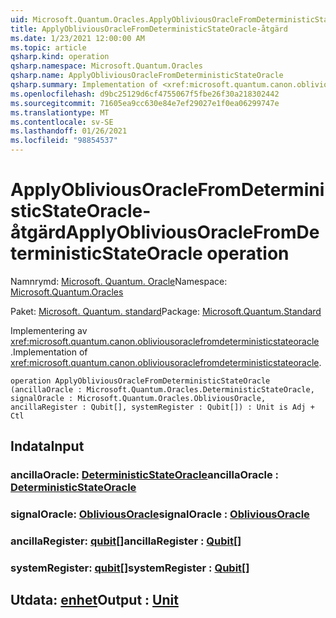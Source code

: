 ```yaml
---
uid: Microsoft.Quantum.Oracles.ApplyObliviousOracleFromDeterministicStateOracle
title: ApplyObliviousOracleFromDeterministicStateOracle-åtgärd
ms.date: 1/23/2021 12:00:00 AM
ms.topic: article
qsharp.kind: operation
qsharp.namespace: Microsoft.Quantum.Oracles
qsharp.name: ApplyObliviousOracleFromDeterministicStateOracle
qsharp.summary: Implementation of <xref:microsoft.quantum.canon.obliviousoraclefromdeterministicstateoracle>.
ms.openlocfilehash: d9bc25129d6cf4755067f5fbe26f30a218302442
ms.sourcegitcommit: 71605ea9cc630e84e7ef29027e1f0ea06299747e
ms.translationtype: MT
ms.contentlocale: sv-SE
ms.lasthandoff: 01/26/2021
ms.locfileid: "98854537"
---
```

# <a name="applyobliviousoraclefromdeterministicstateoracle-operation"></a><span data-ttu-id="1832a-102">ApplyObliviousOracleFromDeterministicStateOracle-åtgärd</span><span class="sxs-lookup"><span data-stu-id="1832a-102">ApplyObliviousOracleFromDeterministicStateOracle operation</span></span>

<span data-ttu-id="1832a-103">Namnrymd: [Microsoft. Quantum. Oracle](xref:Microsoft.Quantum.Oracles)</span><span class="sxs-lookup"><span data-stu-id="1832a-103">Namespace: [Microsoft.Quantum.Oracles](xref:Microsoft.Quantum.Oracles)</span></span>

<span data-ttu-id="1832a-104">Paket: [Microsoft. Quantum. standard](https://nuget.org/packages/Microsoft.Quantum.Standard)</span><span class="sxs-lookup"><span data-stu-id="1832a-104">Package: [Microsoft.Quantum.Standard](https://nuget.org/packages/Microsoft.Quantum.Standard)</span></span>


<span data-ttu-id="1832a-105">Implementering av <xref:microsoft.quantum.canon.obliviousoraclefromdeterministicstateoracle> .</span><span class="sxs-lookup"><span data-stu-id="1832a-105">Implementation of <xref:microsoft.quantum.canon.obliviousoraclefromdeterministicstateoracle>.</span></span>

```qsharp
operation ApplyObliviousOracleFromDeterministicStateOracle (ancillaOracle : Microsoft.Quantum.Oracles.DeterministicStateOracle, signalOracle : Microsoft.Quantum.Oracles.ObliviousOracle, ancillaRegister : Qubit[], systemRegister : Qubit[]) : Unit is Adj + Ctl
```


## <a name="input"></a><span data-ttu-id="1832a-106">Indata</span><span class="sxs-lookup"><span data-stu-id="1832a-106">Input</span></span>

### <a name="ancillaoracle--deterministicstateoracle"></a><span data-ttu-id="1832a-107">ancillaOracle: [DeterministicStateOracle](xref:Microsoft.Quantum.Oracles.DeterministicStateOracle)</span><span class="sxs-lookup"><span data-stu-id="1832a-107">ancillaOracle : [DeterministicStateOracle](xref:Microsoft.Quantum.Oracles.DeterministicStateOracle)</span></span>




### <a name="signaloracle--obliviousoracle"></a><span data-ttu-id="1832a-108">signalOracle: [ObliviousOracle](xref:Microsoft.Quantum.Oracles.ObliviousOracle)</span><span class="sxs-lookup"><span data-stu-id="1832a-108">signalOracle : [ObliviousOracle](xref:Microsoft.Quantum.Oracles.ObliviousOracle)</span></span>




### <a name="ancillaregister--qubit"></a><span data-ttu-id="1832a-109">ancillaRegister: [qubit](xref:microsoft.quantum.lang-ref.qubit)[]</span><span class="sxs-lookup"><span data-stu-id="1832a-109">ancillaRegister : [Qubit](xref:microsoft.quantum.lang-ref.qubit)[]</span></span>




### <a name="systemregister--qubit"></a><span data-ttu-id="1832a-110">systemRegister: [qubit](xref:microsoft.quantum.lang-ref.qubit)[]</span><span class="sxs-lookup"><span data-stu-id="1832a-110">systemRegister : [Qubit](xref:microsoft.quantum.lang-ref.qubit)[]</span></span>





## <a name="output--unit"></a><span data-ttu-id="1832a-111">Utdata: [enhet](xref:microsoft.quantum.lang-ref.unit)</span><span class="sxs-lookup"><span data-stu-id="1832a-111">Output : [Unit](xref:microsoft.quantum.lang-ref.unit)</span></span>

